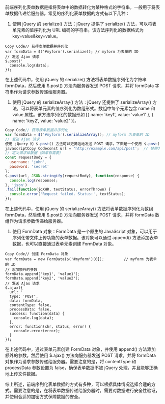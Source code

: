 前端序列化表单数据是指将表单中的数据转化为某种格式的字符串，一般用于将表单数据传递给服务器。常见的序列化表单数据的方式有以下几种：

1. 使用 jQuery 的 serialize() 方法：jQuery 提供了 serialize() 方法，可以将表单元素的值序列化为 URL 编码的字符串。该方法序列化的数据格式为 key=value&key=value。

```
Copy Code// 获得表单数据并序列化
var formData = $('#myform').serialize(); // myform 为表单的 ID
// 发送 Ajax 请求
$.post('
  console.log(data);
});
```

在上述代码中，使用 jQuery 的 serialize() 方法将表单数据序列化为字符串 formData，然后使用 $.post() 方法向服务器发送 POST 请求，并将 formData 字符串作为请求参数传递给服务器。

1. 使用 jQuery 的 serializeArray() 方法：jQuery 还提供了 serializeArray() 方法，可以将表单元素的值序列化为数组形式。数组中每个元素包含 name 和 value 属性。该方法序列化的数据形如 [{ name: 'key1', value: 'value1' }, { name: 'key2', value: 'value2' }]。

```javascript
Copy Code// 获得表单数据并序列化
var formData = $('#myform').serializeArray(); // myform 为表单的 ID
// 发送 Ajax 请求
使用 jQuery 的 $.post() 方法可以更简洁地发送 POST 请求。下面是一个使用 $.post() 发送 POST 请求的示例：
javascriptCopy Codeconst url = 'http://example.com/api/post';  // 替换为你的目标 URL
// 定义请求体数据（如果有需要）
const requestBody = {
  username: 'john',
  password: 'secret'
};
$.post(url, JSON.stringify(requestBody), function(response) {
  console.log(response);
}, 'json')
.fail(function(jqXHR, textStatus, errorThrown) {
  console.error('Request failed. Status:', textStatus);
});
```

在上述代码中，使用 jQuery 的 serializeArray() 方法将表单数据序列化为数组 formData，然后使用 $.post() 方法向服务器发送 POST 请求，并将 formData 数组作为请求参数传递给服务器。

1. 使用 FormData 对象：FormData 是一个原生的 JavaScript 对象，可以用于序列化带文件上传功能的表单数据。该对象可以通过 append() 方法添加表单数据，也可以直接通过表单元素创建 FormData 对象。

```
Copy Code// 创建 FormData 对象
var formData = new FormData($('#myform')[0]);         // myform 为表单的 ID
// 添加额外的参数
formData.append('key1', 'value1');
formData.append('key2', 'value2');
// 发送 Ajax 请求
$.ajax({
  url: '
  type: 'POST',
  data: formData,
  contentType: false,
  processData: false,
  success: function(data) {
    console.log(data);
  },
  error: function(xhr, status, error) {
    console.error(error);
  }
});
```

在上述代码中，通过表单元素创建 FormData 对象，并使用 append() 方法添加额外的参数。然后使用 $.ajax() 方法向服务器发送 POST 请求，并将 formData 对象作为请求参数传递给服务器。需要注意的是，将 contentType 和 processData 参数设置为 false，确保表单数据不被 jQuery 处理，并且能够正确地上传文件数据。

综上所述，前端序列化表单数据的方式有多种，可以根据具体情况选择合适的方式。需要注意的是，在将表单数据传递给服务器时，需要对数据进行安全性验证，并使用合适的加密方式保障数据的安全。
